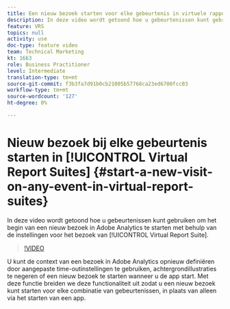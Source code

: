 ```yaml
---
title: Een nieuw bezoek starten voor elke gebeurtenis in virtuele rapportsets
description: In deze video wordt getoond hoe u gebeurtenissen kunt gebruiken om het begin van een nieuw bezoek in Adobe Analytics te starten met behulp van de instellingen voor het bezoek van de Virtual Report Suite.
feature: VRS
topics: null
activity: use
doc-type: feature video
team: Technical Marketing
kt: 1663
role: Business Practitioner
level: Intermediate
translation-type: tm+mt
source-git-commit: f3b3fa7d91b0cb21005b57768ca23ed6700fcc03
workflow-type: tm+mt
source-wordcount: '127'
ht-degree: 0%

---
```



# Nieuw bezoek bij elke gebeurtenis starten in [!UICONTROL Virtual Report Suites] {#start-a-new-visit-on-any-event-in-virtual-report-suites}

In deze video wordt getoond hoe u gebeurtenissen kunt gebruiken om het begin van een nieuw bezoek in Adobe Analytics te starten met behulp van de instellingen voor het bezoek van [!UICONTROL Virtual Report Suite].

>[!VIDEO](https://video.tv.adobe.com/v/23129/?quality=12)

U kunt de context van een bezoek in Adobe Analytics opnieuw definiëren door aangepaste time-outinstellingen te gebruiken, achtergrondillustraties te negeren of een nieuw bezoek te starten wanneer u de app start. Met deze functie breiden we deze functionaliteit uit zodat u een nieuw bezoek kunt starten voor elke combinatie van gebeurtenissen, in plaats van alleen via het starten van een app.
